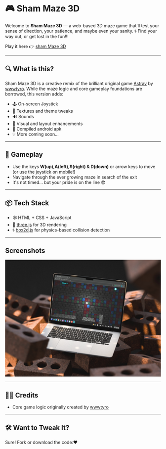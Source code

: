 # 🎮 Sham Maze 3D

Welcome to **Sham Maze 3D** — a web-based 3D maze game that'll test your sense of direction, your patience, and maybe even your sanity. 
🌀 Find your way out, or get lost in the fun!!!

Play it here 👉 [sham Maze 3D](https://shamvoke.github.io/shamaze3D/)

---

## 🔍 What is this?

Sham Maze 3D is a creative remix of the brilliant original game [Astray](https://github.com/wwwtyro/Astray) by [wwwtyro](https://github.com/wwwtyro). While the maze logic and core gameplay foundations are borrowed, this version adds:

- 🕹️ On-screen Joystick
- 🌆 Textures and theme tweaks
- 🔊 Sounds
- 🎨 Visual and layout enhancements
- 🤖 Compiled android apk
- 💡 More coming soon...
---

## 🧩 Gameplay

- Use the keys **W(up),A(left),S(right) & D(down)** or arrow keys to move (or use the joystick on mobile!)
- Navigate through the ever growing maze in search of the exit
- It's not timed... but your pride is on the line 😎

---

## 📦 Tech Stack

- 🕸️ HTML + CSS + JavaScript
- 🧱 [three.js](https://threejs.org/) for 3D rendering
- 🌀 [box2d.js](https://github.com/kripken/box2d.js) for physics-based collision detection

---

## Screenshots

![[Sham Maze 3D Screenshot]](/img/sham-maze.jpg)

---

## 🧑‍🎨 Credits

- Core game logic originally created by [wwwtyro](https://github.com/wwwtyro/Astray)

---

## 🛠️ Want to Tweak It?

Sure! Fork or download the code:❤️
